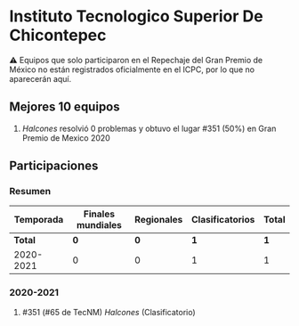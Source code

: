 # Instituto Tecnologico Superior De Chicontepec

:warning: Equipos que solo participaron en el Repechaje del Gran Premio de México no están registrados oficialmente en el ICPC, por lo que no aparecerán aquí.

## Mejores 10 equipos

1. _Halcones_ resolvió 0 problemas y obtuvo el lugar #351 (50%) en Gran Premio de Mexico 2020

## Participaciones

### Resumen

| Temporada | Finales mundiales | Regionales | Clasificatorios | Total |
| --- | --- | --- | --- | --- |
| **Total** | **0** | **0** | **1** | **1** |
| 2020-2021 | 0 | 0 | 1 | 1 |

### 2020-2021

1. #351 (#65 de TecNM) _Halcones_ (Clasificatorio)



